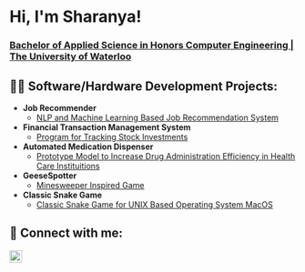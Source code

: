 <h1>Hi, I'm Sharanya!</h1> <a href="https://www.linkedin.com/in/sharanya-basu/"><h3>Bachelor of Applied Science in Honors Computer Engineering | The University of Waterloo</h3></a>

<h2>👩‍💻 Software/Hardware Development Projects:</h2>

- <b>Job Recommender</b>
  - [NLP and Machine Learning Based Job Recommendation System](https://github.com/joshmadakor1/Package-Delivery-Pathfinding-Algorithm)
- <b>Financial Transaction Management System</b>
  - [Program for Tracking Stock Investments](https://github.com/joshmadakor1/Algorithms-Practice)
- <b>Automated Medication Dispenser	</b>
  - [Prototype Model to Increase Drug Administration Efficiency in Health Care Instituitions](https://github.com/maxlou05/ECE198)
- <b>GeeseSpotter</b>
  - [Minesweeper Inspired Game](https://github.com/SharanyaBasu/GeeseSpotter)
- <b>Classic Snake Game</b>
  - [Classic Snake Game for UNIX Based Operating System MacOS](https://github.com/SharanyaBasu/Snake-Game)

<h2> 🤳 Connect with me:</h2>

[<img align="left" alt="JoshMadakor | LinkedIn" width="22px" src="https://cdn.jsdelivr.net/npm/simple-icons@v3/icons/linkedin.svg" />][linkedin]

[linkedin]: https://www.linkedin.com/in/sharanya-basu/
